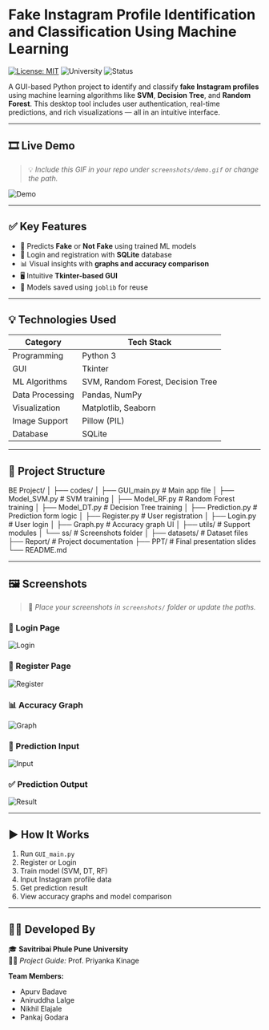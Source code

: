# Fake Instagram Profile Identification and Classification Using Machine Learning

[![License: MIT](https://img.shields.io/badge/License-MIT-yellow.svg)](LICENSE)
![University](https://img.shields.io/badge/University-SPPU-blue)
![Status](https://img.shields.io/badge/Project-Completed-success)

A GUI-based Python project to identify and classify **fake Instagram profiles** using machine learning algorithms like **SVM**, **Decision Tree**, and **Random Forest**. This desktop tool includes user authentication, real-time predictions, and rich visualizations — all in an intuitive interface.

---

## 🎞️ Live Demo

> 💡 *Include this GIF in your repo under `screenshots/demo.gif` or change the path.*

![Demo](screenshots/demo.gif)

---

## ✅ Key Features

- 🧠 Predicts **Fake** or **Not Fake** using trained ML models  
- 🔐 Login and registration with **SQLite** database  
- 📊 Visual insights with **graphs and accuracy comparison**  
- 🖥️ Intuitive **Tkinter-based GUI**  
- 💾 Models saved using `joblib` for reuse

---

## 💡 Technologies Used

| Category         | Tech Stack                      |
|------------------|----------------------------------|
| Programming      | Python 3                         |
| GUI              | Tkinter                          |
| ML Algorithms    | SVM, Random Forest, Decision Tree|
| Data Processing  | Pandas, NumPy                    |
| Visualization    | Matplotlib, Seaborn              |
| Image Support    | Pillow (PIL)                     |
| Database         | SQLite                           |

---

## 📁 Project Structure

BE Project/
│
├── codes/
│ ├── GUI_main.py # Main app file
│ ├── Model_SVM.py # SVM training
│ ├── Model_RF.py # Random Forest training
│ ├── Model_DT.py # Decision Tree training
│ ├── Prediction.py # Prediction form logic
│ ├── Register.py # User registration
│ ├── Login.py # User login
│ ├── Graph.py # Accuracy graph UI
│ ├── utils/ # Support modules
│ └── ss/ # Screenshots folder
│
├── datasets/ # Dataset files
├── Report/ # Project documentation
├── PPT/ # Final presentation slides
└── README.md


---

## 🖼 Screenshots

> 📌 *Place your screenshots in `screenshots/` folder or update the paths.*

### 🔐 Login Page  
![Login](screenshots/login.png)

### 📝 Register Page  
![Register](screenshots/register.png)

### 📊 Accuracy Graph  
![Graph](screenshots/graph.png)

### 🧾 Prediction Input  
![Input](screenshots/input.png)

### ✅ Prediction Output  
![Result](screenshots/result.png)

---

## ▶️ How It Works

1. Run `GUI_main.py`  
2. Register or Login  
3. Train model (SVM, DT, RF)  
4. Input Instagram profile data  
5. Get prediction result  
6. View accuracy graphs and model comparison

---

## 👨‍💻 Developed By

🎓 **Savitribai Phule Pune University**  
👩‍🏫 *Project Guide:* Prof. Priyanka Kinage  

**Team Members:**
- Apurv Badave  
- Aniruddha Lalge  
- Nikhil Elajale  
- Pankaj Godara
